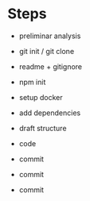 # Steps

- preliminar analysis
- git init / git clone
- readme + gitignore
- npm init
- setup docker
- add dependencies
- draft structure
- code

- commit
- commit
- commit
